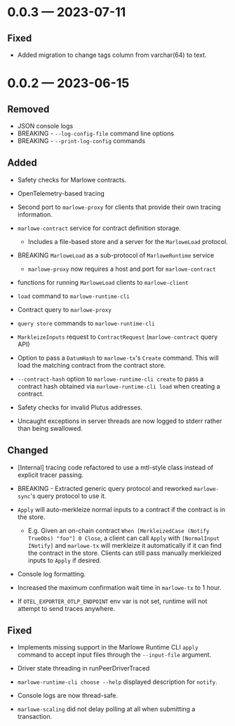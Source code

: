 
<a id='changelog-0.0.3'></a>
# 0.0.3 — 2023-07-11

## Fixed

- Added migration to change tags column from varchar(64) to text.

<a id='changelog-0.0.2'></a>
# 0.0.2 — 2023-06-15

## Removed

- JSON console logs
- BREAKING - `--log-config-file` command line options
- BREAKING - `--print-log-config` commands

## Added

- Safety checks for Marlowe contracts.

- OpenTelemetry-based tracing
- Second port to `marlowe-proxy` for clients that provide their own tracing
  information.

- `marlowe-contract` service for contract definition storage.
    - Includes a file-based store and a server for the `MarloweLoad` protocol.
- BREAKING `MarloweLoad` as a sub-protocol of `MarloweRuntime` service
    - `marlowe-proxy` now requires a host and port for `marlowe-contract`
- functions for running `MarloweLoad` clients to `marlowe-client`
- `load` command to `marlowe-runtime-cli`

- Contract query to `marlowe-proxy`
- `query store` commands to `marlowe-runtime-cli`

- `MarkleizeInputs` request to `ContractRequest` (`marlowe-contract` query API)

- Option to pass a `DatumHash` to `marlowe-tx`'s `Create` command. This will
  load the matching contract from the contract store.
- `--contract-hash` option to `marlowe-runtime-cli create` to pass a contract hash
  obtained via `marlowe-runtime-cli load` when creating a contract.

- Safety checks for invalid Plutus addresses.

- Uncaught exceptions in server threads are now logged to stderr rather than
  being swallowed.

## Changed

- [Internal] tracing code refactored to use a mtl-style class instead of
  explicit tracer passing.

- BREAKING - Extracted generic query protocol and reworked `marlowe-sync`'s
  query protocol to use it.

- `Apply` will auto-merkleize normal inputs to a contract if the contract is in
  the store.
  - E.g. Given an on-chain contract `When [MerkleizedCase (Notify TrueObs) "foo"] 0 Close`,
    a client can call `Apply` with `[NormalInput INotify]` and `marlowe-tx` will
    merkleize it automatically if it can find the contract in the store.
    Clients can still pass manually merkleized inputs to `Apply` if desired.

- Console log formatting.
- Increased the maximum confirmation wait time in `marlowe-tx` to 1 hour.

- If `OTEL_EXPORTER_OTLP_ENDPOINT` env var is not set, runtime will not attempt
    to send traces anywhere.

## Fixed

- Implements missing support in the Marlowe Runtime CLI `apply` command to accept input files through the `--input-file` argument.

- Driver state threading in runPeerDriverTraced

- `marlowe-runtime-cli choose --help` displayed description for `notify`.

- Console logs are now thread-safe.
- `marlowe-scaling` did not delay polling at all when submitting a transaction.
